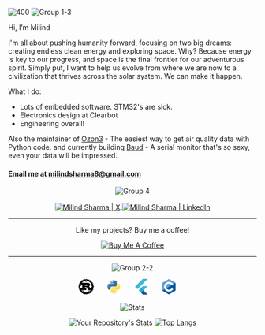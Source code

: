 ![400](https://user-images.githubusercontent.com/68847270/159566400-d41a83ae-be7f-49a4-8cab-e21287be0ebf.gif)
![Group 1-3](https://user-images.githubusercontent.com/68847270/159576309-04e1776c-f7a6-407e-b70b-2061266619dd.svg)


Hi, I’m Milind

I'm all about pushing humanity forward, focusing on two big dreams: creating endless clean energy and exploring space. Why? Because energy is key to our progress, and space is the final frontier for our adventurous spirit.
Simply put, I want to help us evolve from where we are now to a civilization that thrives across the solar system. We can make it happen.

What I do:
- Lots of embedded software. STM32's are sick.
- Electronics design at Clearbot
- Engineering overall!


Also the maintainer of [Ozon3](https://github.com/Ozon3Org/Ozon3) - The easiest way to get air quality data with Python code.
and currently building [Baud](https://github.com/Milind220/Baud) - A serial monitor that's so sexy, even your data will be impressed.

<!-- #### Check out my work and projects at www.milindsharma.work    -->

#### Email me at milindsharma8@gmail.com


<div align=center
     
![Group 4](https://user-images.githubusercontent.com/68847270/160178623-b078f366-5799-47a7-882b-9f7c66aa76c9.svg)

<a href="https://twitter.com/milindS_">
  <img align=center alt="Milind Sharma | X" width="40px"
src="https://github.com/dheereshagrwal/colored-icons/blob/master/public/icons/x/x.svg" />
</a>
<a href="https://www.linkedin.com/in/milindsharma8/">
  <img align=center alt="Milind Sharma | LinkedIn" width="40px" src="https://github.com/gauravghongde/social-icons/blob/master/SVG/Color/LinkedIN.svg" />
</a>
</div>

---

<div align=center

Like my projects? Buy me a coffee!

<a href="https://www.buymeacoffee.com/MilindSharma" target="_blank"><img src="https://cdn.buymeacoffee.com/buttons/v2/default-red.png" alt="Buy Me A Coffee" width="150" ></a>

</div>

---


<div align=center

![Group 2-2](https://user-images.githubusercontent.com/68847270/160178836-a22cf236-2874-40ba-9e6c-ba6b090a5988.svg)

<img align="center" alt="Rust" width="32px" src="https://github.com/devicons/devicon/blob/v2.15.1/icons/rust/rust-plain.svg" style="padding-right:20px;"/>     
<img align="center" alt="Python" width="32px" src="https://github.com/devicons/devicon/blob/v2.15.1/icons/python/python-original.svg" style="padding-right:20px;"/>
<img align="center" alt="Flutter" width="32px" src="https://github.com/devicons/devicon/blob/v2.15.1/icons/flutter/flutter-original.svg"  style="padding-right:20px;"/>
<img align="center" alt="C" width="32px" src="https://github.com/devicons/devicon/blob/v2.15.1/icons/c/c-original.svg" style="padding-right:20px;"/>
<br />
<br />
  
</div>

<div align=center
     
![Stats](https://user-images.githubusercontent.com/68847270/160179235-6bc21305-126f-4010-b9bf-f14297d80a3f.svg)


![Your Repository's Stats](https://github-readme-stats-git-masterrstaa-rickstaa.vercel.app/api?username=Milind220&show_icons=true&theme=radical)
[![Top Langs](https://github-readme-stats.vercel.app/api/top-langs/?username=Milind220&theme=radical&hide=jupyter%20notebook,html&langs_count=4)](https://github.com/Milind220/README)
                  
</div>
